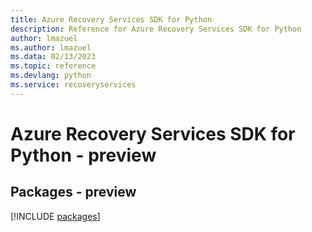 ```yaml
---
title: Azure Recovery Services SDK for Python
description: Reference for Azure Recovery Services SDK for Python
author: lmazuel
ms.author: lmazuel
ms.data: 02/13/2023
ms.topic: reference
ms.devlang: python
ms.service: recoveryservices
---
```

# Azure Recovery Services SDK for Python - preview
## Packages - preview
[!INCLUDE [packages](recovery-services-index.md)]